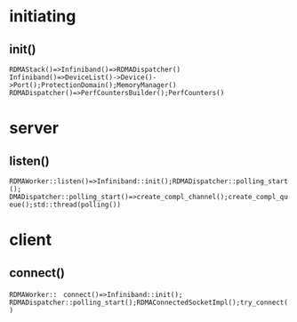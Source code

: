 # initiating
## init()
```RDMAStack()=>Infiniband()=>RDMADispatcher()```
```Infiniband()=>DeviceList()->Device()->Port();ProtectionDomain();MemoryManager()```
```RDMADispatcher()=>PerfCountersBuilder();PerfCounters()```


# server
## listen()
```RDMAWorker::listen()=>Infiniband::init();RDMADispatcher::polling_start(); ```
```DMADispatcher::polling_start()=>create_compl_channel();create_compl_queue();std::thread(polling())```
# client
## connect()
```RDMAWorker:: ```
```connect()=>Infiniband::init(); RDMADispatcher::polling_start();RDMAConnectedSocketImpl();try_connect()```
